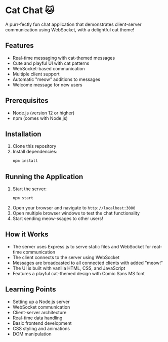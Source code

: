 # Cat Chat 🐱

A purr-fectly fun chat application that demonstrates client-server communication using WebSocket, with a delightful cat theme!

## Features
- Real-time messaging with cat-themed messages
- Cute and playful UI with cat patterns
- WebSocket-based communication
- Multiple client support
- Automatic "meow" additions to messages
- Welcome message for new users

## Prerequisites
- Node.js (version 12 or higher)
- npm (comes with Node.js)

## Installation
1. Clone this repository
2. Install dependencies:
   ```bash
   npm install
   ```

## Running the Application
1. Start the server:
   ```bash
   npm start
   ```
2. Open your browser and navigate to `http://localhost:3000`
3. Open multiple browser windows to test the chat functionality
4. Start sending meow-ssages to other users!

## How it Works
- The server uses Express.js to serve static files and WebSocket for real-time communication
- The client connects to the server using WebSocket
- Messages are broadcasted to all connected clients with added "meow!"
- The UI is built with vanilla HTML, CSS, and JavaScript
- Features a playful cat-themed design with Comic Sans MS font

## Learning Points
- Setting up a Node.js server
- WebSocket communication
- Client-server architecture
- Real-time data handling
- Basic frontend development
- CSS styling and animations
- DOM manipulation
